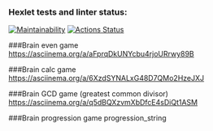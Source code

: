 ### Hexlet tests and linter status:
[![Maintainability](https://api.codeclimate.com/v1/badges/a99a88d28ad37a79dbf6/maintainability)](https://codeclimate.com/github/codeclimate/codeclimate/maintainability)
[![Actions Status](https://github.com/ZDaria/python-project-lvl1/workflows/hexlet-check/badge.svg)](https://github.com/ZDaria/python-project-lvl1/actions)

###Brain even game
https://asciinema.org/a/aFprqDkUNYcbu4rjoURrwy89B

###Brain calc game
https://asciinema.org/a/6XzdSYNALxG48D7QMo2HzeJXJ

###Brain GCD game (greatest common divisor)
https://asciinema.org/a/q5dBQXzvmXbDfcE4sDiQt1ASM

###Brain progression game
progression_string
